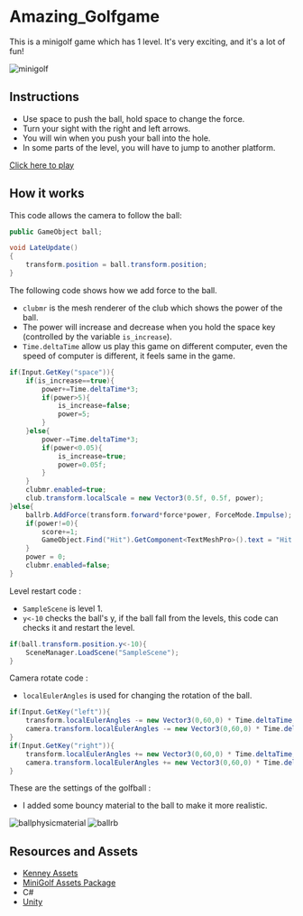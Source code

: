 Amazing_Golfgame
================

This is a minigolf game which has 1 level. It's very exciting, and it's a lot of fun!

![minigolf](https://user-images.githubusercontent.com/87847262/230893120-40314e34-cb8c-4531-876f-7b18283bc22b.jpg)

Instructions
-----------
  - Use space to push the ball, hold space to change the force.
  - Turn your sight with the right and left arrows.
  - You will win when you push your ball into the hole.
  - In some parts of the level, you will have to jump to another platform.

[Click here to play](Amazzzzzzzing_golfgame_v2/index.html)
  
How it works
------------

This code allows the camera to follow the ball:

~~~c#
public GameObject ball;

void LateUpdate()
{
    transform.position = ball.transform.position;
}
~~~

The following code shows how we add force to the ball.
  - `clubmr` is the mesh renderer of the club which shows the power of the ball.
  - The power will increase and decrease when you hold the space key (controlled by the variable `is_increase`).
  - `Time.deltaTime` allow us play this game on different computer, even the speed of computer is different, it feels same in the game.

~~~c#
if(Input.GetKey("space")){ 
    if(is_increase==true){
        power+=Time.deltaTime*3;
        if(power>5){
            is_increase=false;
            power=5;
        }
    }else{
        power-=Time.deltaTime*3;
        if(power<0.05){
            is_increase=true;
            power=0.05f;
        }
    }
    clubmr.enabled=true;
    club.transform.localScale = new Vector3(0.5f, 0.5f, power);
}else{    
    ballrb.AddForce(transform.forward*force*power, ForceMode.Impulse);
    if(power!=0){
        score+=1;
        GameObject.Find("Hit").GetComponent<TextMeshPro>().text = "Hit : "+score.ToString();
    }
    power = 0;
    clubmr.enabled=false;
}

~~~

Level restart code :
  - `SampleScene` is level 1.
  - `y<-10` checks the ball's y, if the ball fall from the levels, this code can checks it and restart the level.

~~~c#
if(ball.transform.position.y<-10){
    SceneManager.LoadScene("SampleScene");
}
~~~

Camera rotate code :
  - `localEulerAngles` is used for changing the rotation of the ball.

~~~c#
if(Input.GetKey("left")){
    transform.localEulerAngles -= new Vector3(0,60,0) * Time.deltaTime;
    camera.transform.localEulerAngles -= new Vector3(0,60,0) * Time.deltaTime;
}
if(Input.GetKey("right")){
    transform.localEulerAngles += new Vector3(0,60,0) * Time.deltaTime;
    camera.transform.localEulerAngles += new Vector3(0,60,0) * Time.deltaTime;
}
~~~


These are the settings of the golfball :
  - I added some bouncy material to the ball to make it more realistic.

![ballphysicmaterial](https://user-images.githubusercontent.com/87847262/230895362-416db75e-d009-419a-8629-4b31fd9e4f62.jpg)
![ballrb](https://user-images.githubusercontent.com/87847262/230895669-da459d42-7050-4732-b462-6376832ad9e8.jpg)

Resources and Assets
--------------------
  - [Kenney Assets](https://www.kenney.nl/assets)
  - [MiniGolf Assets Package](https://www.kenney.nl/assets/minigolf-kit)
  - C#
  - [Unity](https://unity.com/)
